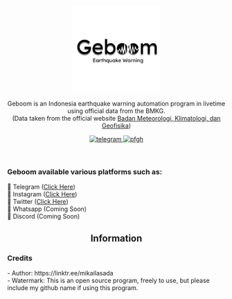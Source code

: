 <div align="center">
	<img src="https://github.com/Asadaaaaa/Geboom/blob/main/Geboom.png?raw=true" alt="Your image url" width="200" height="200">
</div>

<div align="center">
	<p>
		Geboom is an Indonesia earthquake warning automation program in livetime using official data from the BMKG.<br>
		(Data taken from the official website <a href="https://data.bmkg.go.id/gempabumi/">Badan Meteorologi, Klimatologi, dan Geofisika<a/>)
	</p>
	<a href="https://t.me/ItsMeAsada">
        	<img src="https://img.shields.io/badge/Chat-Telegram-blue" alt="telegram">
    	</a>
	<a href="https://github.com/Asadaaaaa">
        	<img src="https://img.shields.io/badge/Profile-Github-lightgrey" alt="pfgh">
	</a>
</div>
    <br><br>
    <h3>Geboom available various platforms such as:</h3>
    🔹 Telegram (<a href="https://t.me/GeboomBot">Click Here</a>)
    <br>
    🔹 Instagram (<a href="https://www.instagram.com/geboom.id">Click Here</a>)
    <br>
    🔹 Twitter (<a href="https://twitter.com/Geboom_id">Click Here</a>)
    <br>
    🔹 Whatsapp (Coming Soon) 
    <br>
    🔹 Discord (Coming Soon)

<div align="center">
	<h2>Information</h2>
</div>

<h3>Credits</h3>
- Author: https://linktr.ee/mikailasada<br>
- Watermark: This is an open source program, freely to use, but please include my github name if using this program.
